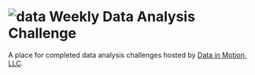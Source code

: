 # ![data](data.png) Weekly Data Analysis Challenge

A place for completed data analysis challenges hosted by [Data in Motion, LLC](https://www.linkedin.com/company/data-in-motion-llc/).
